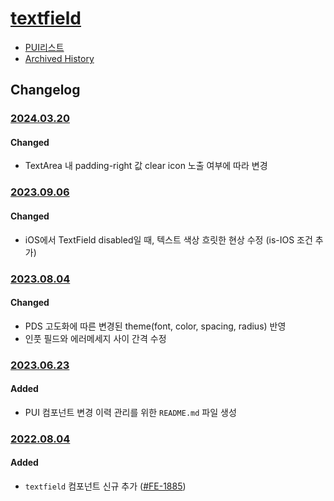 # [textfield](https://rxc.atlassian.net/browse/FE-1885)
  * [PUI리스트](../README.md)
  * [Archived History](https://www.notion.so/rxc/TextField-a3230f771495460a9dd764d7c1e4a13a?pvs=4)

## Changelog

### [2024.03.20](https://rxc.atlassian.net/browse/FE-4075)
#### Changed
  * TextArea 내 padding-right 값 clear icon 노출 여부에 따라 변경

### [2023.09.06](https://rxc.atlassian.net/browse/FE-3530)
#### Changed
  * iOS에서 TextField disabled일 때, 텍스트 색상 흐릿한 현상 수정 (is-IOS 조건 추가)

### [2023.08.04](https://rxc.atlassian.net/browse/FE-3492)
#### Changed
  * PDS 고도화에 따른 변경된 theme(font, color, spacing, radius) 반영
  * 인풋 필드와 에러메세지 사이 간격 수정

### [2023.06.23](https://rxc.atlassian.net/browse/FE-3326)
#### Added 
  * PUI 컴포넌트 변경 이력 관리를 위한 `README.md` 파일 생성

### [2022.08.04](https://github.com/rxcompany/fe-mobile/commit/1df0dc4e2983f9c4664a07926a75cef8a404e32e)
#### Added 
  * `textfield` 컴포넌트 신규 추가 ([#FE-1885](https://rxc.atlassian.net/browse/FE-1885))